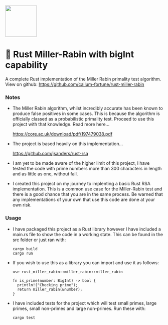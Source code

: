 # <img src="https://github.com/callum-fortune/rust-miller-rabin/assets/63158857/19ebacb0-75c5-4a59-9549-590513dec5e9" width="100">
# 🚀  Rust Miller-Rabin with bigInt capability
A complete Rust implementation of the Miller Rabin primality test algorithm. View on github: https://github.com/callum-fortune/rust-miller-rabin

### Notes

- The Miller Rabin algorithm, whilst incredibly accurate has been known to produce false positives in some cases. This is because the algorithm is officially classed as a probabilistic primality test. Proceed to use this project with that knowledge. Read more here...

  https://core.ac.uk/download/pdf/197479038.pdf

- The project is based heavily on this implementation...

  https://github.com/jsanders/rust-rsa

- I am yet to be made aware of the higher limit of this project, I have tested the code with prime numbers more than 300 characters in length and as little as one, without fail.
- I created this project on my journey to implenting a basic Rust RSA implementation. This is a common use case for the Miller-Rabin test and there is a good chance that you are in the same process. Be warned that any implementations of your own that use this code are done at your own risk.

### Usage

- I have packaged this project as a Rust library however I have included a main.rs file to show the code in a working state. This can be found in the src folder or just ran with:
  
  ```
  cargo build
  cargo run
  ```
- If you wish to use this as a library you can import and use it as follows:

  ```
  use rust_miller_rabin::miller_rabin::miller_rabin
  
  fn is_prime(number: BigInt) -> bool {
    println!("Checking prime");
    return miller_rabin(&number);
  }
  ```

- I have included tests for the project which will test small primes, large primes, small non-primes and large non-primes. Run these with:

  ```
  cargo test
  ```
